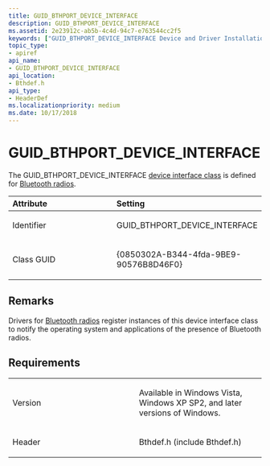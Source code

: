 ```yaml
---
title: GUID_BTHPORT_DEVICE_INTERFACE
description: GUID_BTHPORT_DEVICE_INTERFACE
ms.assetid: 2e23912c-ab5b-4c4d-94c7-e763544cc2f5
keywords: ["GUID_BTHPORT_DEVICE_INTERFACE Device and Driver Installation"]
topic_type:
- apiref
api_name:
- GUID_BTHPORT_DEVICE_INTERFACE
api_location:
- Bthdef.h
api_type:
- HeaderDef
ms.localizationpriority: medium
ms.date: 10/17/2018
---
```


# GUID_BTHPORT_DEVICE_INTERFACE


The GUID_BTHPORT_DEVICE_INTERFACE [device interface class](https://msdn.microsoft.com/library/windows/hardware/ff541339) is defined for [Bluetooth radios](https://msdn.microsoft.com/library/windows/hardware/ff536596).

<table>
<colgroup>
<col width="50%" />
<col width="50%" />
</colgroup>
<thead>
<tr class="header">
<th align="left">Attribute</th>
<th align="left">Setting</th>
</tr>
</thead>
<tbody>
<tr class="odd">
<td align="left"><p>Identifier</p></td>
<td align="left"><p>GUID_BTHPORT_DEVICE_INTERFACE</p></td>
</tr>
<tr class="even">
<td align="left"><p>Class GUID</p></td>
<td align="left"><p>{0850302A-B344-4fda-9BE9-90576B8D46F0}</p></td>
</tr>
</tbody>
</table>

 

Remarks
-------

Drivers for [Bluetooth radios](https://msdn.microsoft.com/library/windows/hardware/ff536596) register instances of this device interface class to notify the operating system and applications of the presence of Bluetooth radios.

Requirements
------------

<table>
<colgroup>
<col width="50%" />
<col width="50%" />
</colgroup>
<tbody>
<tr class="odd">
<td align="left"><p>Version</p></td>
<td align="left"><p>Available in Windows Vista, Windows XP SP2, and later versions of Windows.</p></td>
</tr>
<tr class="even">
<td align="left"><p>Header</p></td>
<td align="left">Bthdef.h (include Bthdef.h)</td>
</tr>
</tbody>
</table>

 

 





